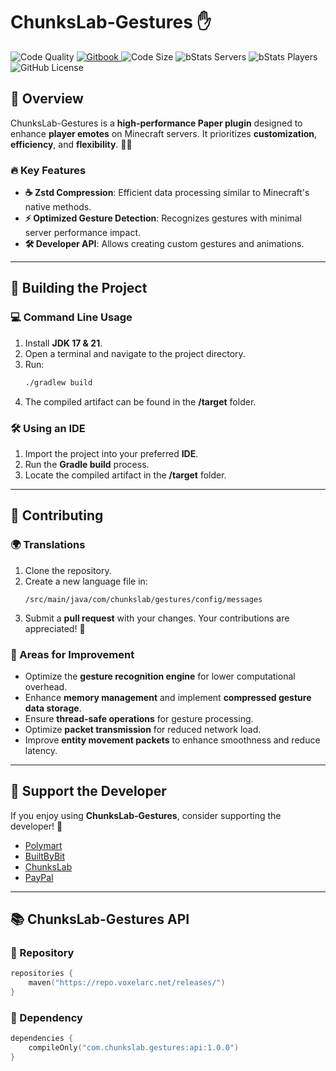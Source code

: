 # ChunksLab-Gestures ✋

![Code Quality](https://img.shields.io/codefactor/grade/github/ChunksLab/ChunksLab-Gestures)
<a href="https://wiki.chunkslab.com" alt="GitBook">
<img src="https://img.shields.io/badge/docs-gitbook-brightgreen" alt="Gitbook"/>
</a>
![Code Size](https://img.shields.io/github/languages/code-size/ChunksLab/ChunksLab-Gestures)
![bStats Servers](https://img.shields.io/bstats/servers/25019)
![bStats Players](https://img.shields.io/bstats/players/25019)
![GitHub License](https://img.shields.io/github/license/ChunksLab/ChunksLab-Gestures)

## 📌 Overview

ChunksLab-Gestures is a **high-performance Paper plugin** designed to enhance **player emotes** on Minecraft servers. It prioritizes **customization**, **efficiency**, and **flexibility**. 🏃‍♂️

### 🔥 Key Features

- **☕ Zstd Compression**: Efficient data processing similar to Minecraft's native methods.
- **⚡ Optimized Gesture Detection**: Recognizes gestures with minimal server performance impact.
- **🛠️ Developer API**: Allows creating custom gestures and animations.

---
## 🔧 Building the Project

### 💻 Command Line Usage

1. Install **JDK 17 & 21**.
2. Open a terminal and navigate to the project directory.
3. Run:
   ```sh
   ./gradlew build
   ```
4. The compiled artifact can be found in the **/target** folder.

### 🛠️ Using an IDE

1. Import the project into your preferred **IDE**.
2. Run the **Gradle build** process.
3. Locate the compiled artifact in the **/target** folder.

---
## 🤝 Contributing

### 🌍 Translations

1. Clone the repository.
2. Create a new language file in:
   ```
   /src/main/java/com/chunkslab/gestures/config/messages
   ```
3. Submit a **pull request** with your changes. Your contributions are appreciated! 💖

### 🚀 Areas for Improvement

- Optimize the **gesture recognition engine** for lower computational overhead.
- Enhance **memory management** and implement **compressed gesture data storage**.
- Ensure **thread-safe operations** for gesture processing.
- Optimize **packet transmission** for reduced network load.
- Improve **entity movement packets** to enhance smoothness and reduce latency.

---
## 💖 Support the Developer

If you enjoy using **ChunksLab-Gestures**, consider supporting the developer! 🥰

- [Polymart](https://polymart.org/resource/chunkslab-gestures/)
- [BuiltByBit](https://builtbybit.com/resources/chunkslab-gestures/)
- [ChunksLab](https://chunkslab.com/chunkslab-gestures/)
- [PayPal](https://paypal.me/tamergumus)

---
## 📚 ChunksLab-Gestures API

### 📌 Repository
```kotlin
repositories {
    maven("https://repo.voxelarc.net/releases/")
}
```

### 📌 Dependency
```kotlin
dependencies {
    compileOnly("com.chunkslab.gestures:api:1.0.0")
}
```
